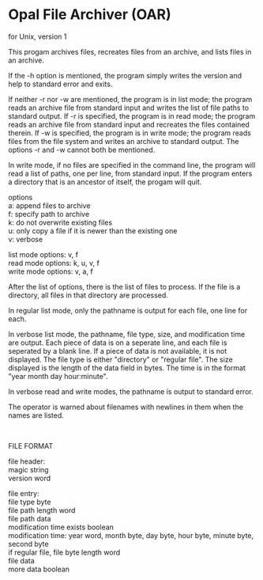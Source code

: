 # Opal File Archiver (OAR)
for Unix, version 1

This progam archives files, recreates files from an archive, and lists files in an archive.

If the -h option is mentioned, the program simply writes the version and help to standard error and exits.

If neither -r nor -w are mentioned, the program is in list mode; the program reads an archive file from standard input and writes the list of file paths to standard output. If -r is specified, the program is in read mode; the program reads an archive file from standard input and recreates the files contained therein. If -w is specified, the program is in write mode; the program reads files from the file system and writes an archive to standard output. The options -r and -w cannot both be mentioned.

In write mode, if no files are specified in the command line, the program will read a list of paths, one per line, from standard input. If the program enters a directory that is an ancestor of itself, the progam will quit.

options <br />
a: append files to archive <br />
f: specify path to archive <br />
k: do not overwrite existing files <br />
u: only copy a file if it is newer than the existing one <br />
v: verbose

list mode options: v, f <br />
read mode options: k, u, v, f <br />
write mode options: v, a, f

After the list of options, there is the list of files to process. If the file is a directory, all files in that directory are processed.

In regular list mode, only the pathname is output for each file, one line for each.

In verbose list mode, the pathname, file type, size, and modification time are output. Each piece of data is on a seperate line, and each file is seperated by a blank line. If a piece of data is not available, it is not displayed. The file type is either "directory" or "regular file". The size displayed is the length of the data field in bytes. The time is in the format "year month day hour:minute".

In verbose read and write modes, the pathname is output to standard error.

The operator is warned about filenames with newlines in them when the names are listed.

<br />
 
FILE FORMAT

file header: <br />
magic string <br />
version word

file entry: <br />
file type byte <br />
file path length word <br />
file path data <br />
modification time exists boolean <br />
modification time: year word, month byte, day byte, hour byte, minute byte, second byte <br />
if regular file, file byte length word <br />
file data <br />
more data boolean
